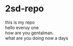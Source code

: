 # 2sd-repo
this is my  repo
<br>
hello everuy one
<br>
how are you gentalman.
<br> 
what are you doing now a days 

